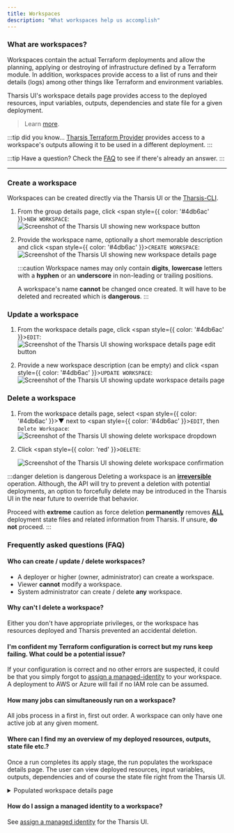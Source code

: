 ```yaml
---
title: Workspaces
description: "What workspaces help us accomplish"
---
```


### What are workspaces?

Workspaces contain the actual Terraform deployments and allow the planning, applying or destroying of infrastructure defined by a Terraform module. In addition, workspaces provide access to a list of runs and their details (logs) among other things like Terraform and environment variables.

Tharsis UI's workspace details page provides access to the deployed resources, input variables, outputs, dependencies and state file for a given deployment.

> Learn [more](https://www.terraform.io/language/state/workspaces).

:::tip did you know...
[Tharsis Terraform Provider](../../provider/intro) provides access to a workspace's outputs allowing it to be used in a different deployment.
:::

:::tip Have a question?
Check the [FAQ](#frequently-asked-questions-faq) to see if there's already an answer.
:::

---

### Create a workspace

Workspaces can be created directly via the Tharsis UI or the [Tharsis-CLI](../../cli/tharsis/intro.md).

1. From the group details page, click <span style={{ color: '#4db6ac' }}>`NEW WORKSPACE`</span>:
   ![Screenshot of the Tharsis UI showing new workspace button](/img/workspaces/create-workspace.png "Creating workspace")

2. Provide the workspace name, optionally a short memorable description and click <span style={{ color: '#4db6ac' }}>`CREATE WORKSPACE`</span>:
   ![Screenshot of the Tharsis UI showing new workspace details page](/img/workspaces/new-workspace.png "New workspace details page")

   :::caution
   Workspace names may only contain **digits**, **lowercase** letters with a **hyphen** or an **underscore** in non-leading or trailing positions.

   A workspace's name **cannot** be changed once created. It will have to be deleted and recreated which is **dangerous**.
   :::

### Update a workspace

1. From the workspace details page, click <span style={{ color: '#4db6ac' }}>`EDIT`</span>:
   ![Screenshot of the Tharsis UI showing workspace details page edit button](/img/workspaces/update-workspace.png "Updating a workspace")

2. Provide a new workspace description (can be empty) and click <span style={{ color: '#4db6ac' }}>`UPDATE WORKSPACE`</span>:
   ![Screenshot of the Tharsis UI showing update workspace details page](/img/workspaces/update-workspace-description.png "Update workspace details page")

### Delete a workspace

1. From the workspace details page, select <span style={{ color: '#4db6ac' }}>&#9660;</span> next to <span style={{ color: '#4db6ac' }}>`EDIT`</span>, then `Delete Workspace`:
   ![Screenshot of the Tharsis UI showing delete workspace dropdown](/img/workspaces/delete-workspace.png "Deleting a workspace")

2. Click <span style={{ color: 'red' }}>`DELETE`</span>:

   ![Screenshot of the Tharsis UI showing delete workspace confirmation](/img/workspaces/delete-workspace-confirmation.png "Confirm to delete a workspace")

:::danger deletion is dangerous
Deleting a workspace is an <u>**irreversible**</u> operation. Although, the API will try to prevent a deletion with potential deployments, an option to forcefully delete may be introduced in the Tharsis UI in the near future to override that behavior.

Proceed with **extreme** caution as force deletion **permanently** removes <u>**ALL**</u> deployment state files and related information from Tharsis. If unsure, **do not** proceed.
:::

### Frequently asked questions (FAQ)

#### Who can create / update / delete workspaces?

- A deployer or higher (owner, administrator) can create a workspace.
- Viewer **cannot** modify a workspace.
- System administrator can create / delete **any** workspace.

#### Why can't I delete a workspace?

Either you don't have appropriate privileges, or the workspace has resources deployed and Tharsis prevented an accidental deletion.

#### I'm confident my Terraform configuration is correct but my runs keep failing. What could be a potential issue?

If your configuration is correct and no other errors are suspected, it could be that you simply forgot to [assign a managed-identity](./managed_identities#assign-a-managed-identity) to your workspace. A deployment to AWS or Azure will fail if no IAM role can be assumed.

#### How many jobs can simultaneously run on a workspace?

All jobs process in a first in, first out order. A workspace can only have one active job at any given moment.

#### Where can I find my an overview of my deployed resources, outputs, state file etc.?

Once a run completes its apply stage, the run populates the workspace details page. The user can view deployed resources, input variables, outputs, dependencies and of course the state file right from the Tharsis UI.

<details>
<summary>Populated workspace details page</summary>

![Screenshot of the Tharsis UI showing workspace details page](/img/workspaces/workspace-details.png "Workspace details page")

</details>

#### How do I assign a managed identity to a workspace?

See [assign a managed identity](./managed_identities.md#assign-a-managed-identity) for the Tharsis UI.
